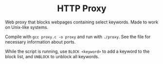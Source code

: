 <h1 align="center">
  HTTP Proxy
</h1>

Web proxy that blocks webpages containing select keywords. Made to work on Unix-like systems.
<br/>

Compile with `gcc proxy.c -o proxy` and run with `./proxy`. See the file for necessary information about ports.
<br/>

While the script is running, use `BLOCK <keyword>` to add a keyword to the block list, and `UNBLOCK` to unblock all keywords. 
